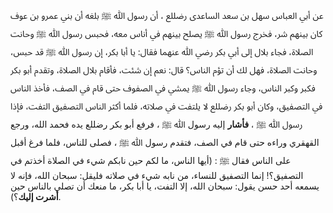 عن أبي العباس سهل بن سعد الساعدى رضللع ، أن رسول ﷲ ﷺ بلغه أن بني عمرو بن عوف كان بينهم شر، فخرج رسول ﷲ ﷺ يصلح بينهم في أناس معه، فحبس رسول ﷲ ﷺ وحانت الصلاة، فجاء بلال إلى أبي بكر رضي ﷲ عنهما فقال: يا أبا بكر، إن رسول ﷲ ﷺ قد حبس، وحانت الصلاة، فهل لك أن تؤم الناس؟ قال: نعم إن شئت، فأقام بلال الصلاة، وتقدم أبو بكر فكبر وكبر الناس، وجاء رسول ﷲ ﷺ يمشي في الصفوف حتى قام في الصف، فأخذ الناس في التصفيق، وكان أبو بكر رضللع لا يلتفت في صلاته، فلما أكثر الناس التصفيق التفت، فإذا رسول ﷲ ﷺ ، **فأشار** إليه رسول ﷲ ﷺ ، فرفع أبو بكر رضللع يده فحمد الله، ورجع القهقري وراءه حتى قام في الصف، فتقدم رسول ﷲ ﷺ ، فصلى للناس، فلما فرغ أقبل على الناس فقال ﷺ : (أيها الناس، ما لكم حين نابكم شيء في الصلاة أخذتم في التصفيق؟! إنما التصفيق للنساء، من نابه شيء في صلاته فليقل: سبحان الله، فإنه لا يسمعه أحد حسن يقول: سبحان الله، إلا التفت، يا أبا بكر، ما منعك أن تصلي بالناس حين **أشرت إليك**؟).